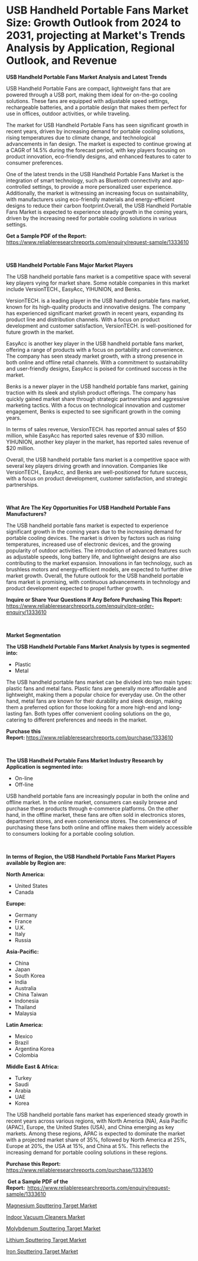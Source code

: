 <p><h1>USB Handheld Portable Fans Market Size: Growth Outlook from 2024 to 2031, projecting at Market's Trends Analysis by Application, Regional Outlook, and Revenue</h1></p><p><strong>USB Handheld Portable Fans Market Analysis and Latest Trends</strong></p>
<p><p>USB Handheld Portable Fans are compact, lightweight fans that are powered through a USB port, making them ideal for on-the-go cooling solutions. These fans are equipped with adjustable speed settings, rechargeable batteries, and a portable design that makes them perfect for use in offices, outdoor activities, or while traveling.</p><p>The market for USB Handheld Portable Fans has seen significant growth in recent years, driven by increasing demand for portable cooling solutions, rising temperatures due to climate change, and technological advancements in fan design. The market is expected to continue growing at a CAGR of 14.5% during the forecast period, with key players focusing on product innovation, eco-friendly designs, and enhanced features to cater to consumer preferences.</p><p>One of the latest trends in the USB Handheld Portable Fans Market is the integration of smart technology, such as Bluetooth connectivity and app-controlled settings, to provide a more personalized user experience. Additionally, the market is witnessing an increasing focus on sustainability, with manufacturers using eco-friendly materials and energy-efficient designs to reduce their carbon footprint.Overall, the USB Handheld Portable Fans Market is expected to experience steady growth in the coming years, driven by the increasing need for portable cooling solutions in various settings.</p></p>
<p><strong>Get a Sample PDF of the Report:&nbsp;</strong> <a href="https://www.reliableresearchreports.com/enquiry/request-sample/1333610">https://www.reliableresearchreports.com/enquiry/request-sample/1333610</a></p>
<p>&nbsp;</p>
<p><strong>USB Handheld Portable Fans Major Market Players</strong></p>
<p><p>The USB handheld portable fans market is a competitive space with several key players vying for market share. Some notable companies in this market include VersionTECH., EasyAcc, YIHUNION, and Benks.</p><p>VersionTECH. is a leading player in the USB handheld portable fans market, known for its high-quality products and innovative designs. The company has experienced significant market growth in recent years, expanding its product line and distribution channels. With a focus on product development and customer satisfaction, VersionTECH. is well-positioned for future growth in the market.</p><p>EasyAcc is another key player in the USB handheld portable fans market, offering a range of products with a focus on portability and convenience. The company has seen steady market growth, with a strong presence in both online and offline retail channels. With a commitment to sustainability and user-friendly designs, EasyAcc is poised for continued success in the market.</p><p>Benks is a newer player in the USB handheld portable fans market, gaining traction with its sleek and stylish product offerings. The company has quickly gained market share through strategic partnerships and aggressive marketing tactics. With a focus on technological innovation and customer engagement, Benks is expected to see significant growth in the coming years.</p><p>In terms of sales revenue, VersionTECH. has reported annual sales of $50 million, while EasyAcc has reported sales revenue of $30 million. YIHUNION, another key player in the market, has reported sales revenue of $20 million.</p><p>Overall, the USB handheld portable fans market is a competitive space with several key players driving growth and innovation. Companies like VersionTECH., EasyAcc, and Benks are well-positioned for future success, with a focus on product development, customer satisfaction, and strategic partnerships.</p></p>
<p>&nbsp;</p>
<p><strong>What Are The Key Opportunities For USB Handheld Portable Fans Manufacturers?</strong></p>
<p><p>The USB handheld portable fans market is expected to experience significant growth in the coming years due to the increasing demand for portable cooling devices. The market is driven by factors such as rising temperatures, increased use of electronic devices, and the growing popularity of outdoor activities. The introduction of advanced features such as adjustable speeds, long battery life, and lightweight designs are also contributing to the market expansion. Innovations in fan technology, such as brushless motors and energy-efficient models, are expected to further drive market growth. Overall, the future outlook for the USB handheld portable fans market is promising, with continuous advancements in technology and product development expected to propel further growth.</p></p>
<p><strong>Inquire or Share Your Questions If Any Before Purchasing This Report:</strong> <a href="https://www.reliableresearchreports.com/enquiry/pre-order-enquiry/1333610">https://www.reliableresearchreports.com/enquiry/pre-order-enquiry/1333610</a></p>
<p>&nbsp;</p>
<p><strong>Market Segmentation</strong></p>
<p><strong>The USB Handheld Portable Fans Market Analysis by types is segmented into:</strong></p>
<p><ul><li>Plastic</li><li>Metal</li></ul></p>
<p><p>The USB handheld portable fans market can be divided into two main types: plastic fans and metal fans. Plastic fans are generally more affordable and lightweight, making them a popular choice for everyday use. On the other hand, metal fans are known for their durability and sleek design, making them a preferred option for those looking for a more high-end and long-lasting fan. Both types offer convenient cooling solutions on the go, catering to different preferences and needs in the market.</p></p>
<p><strong>Purchase this Report:&nbsp;</strong><a href="https://www.reliableresearchreports.com/purchase/1333610">https://www.reliableresearchreports.com/purchase/1333610</a></p>
<p>&nbsp;</p>
<p><strong>The USB Handheld Portable Fans Market Industry Research by Application is segmented into:</strong></p>
<p><ul><li>On-line</li><li>Off-line</li></ul></p>
<p><p>USB handheld portable fans are increasingly popular in both the online and offline market. In the online market, consumers can easily browse and purchase these products through e-commerce platforms. On the other hand, in the offline market, these fans are often sold in electronics stores, department stores, and even convenience stores. The convenience of purchasing these fans both online and offline makes them widely accessible to consumers looking for a portable cooling solution.</p></p>
<p>&nbsp;</p>
<p><strong>In terms of Region, the USB Handheld Portable Fans Market Players available by Region are:</strong></p>
<p>
    <p> <strong> North America: </strong>
        <ul>
            <li>United States</li>
            <li>Canada</li>
        </ul>
        </p> 
    <p> <strong> Europe: </strong>
        <ul>
            <li>Germany</li>
            <li>France</li>
            <li>U.K.</li>
            <li>Italy</li>
            <li>Russia</li>
        </ul>
        </p> 
    <p> <strong> Asia-Pacific: </strong>
        <ul>
            <li>China</li>
            <li>Japan</li>
            <li>South Korea</li>
            <li>India</li>
            <li>Australia</li>
            <li>China Taiwan</li>
            <li>Indonesia</li>
            <li>Thailand</li>
            <li>Malaysia</li>
        </ul>
        </p> 
    <p> <strong> Latin America: </strong>
        <ul>
            <li>Mexico</li>
            <li>Brazil</li>
            <li>Argentina Korea</li>
            <li>Colombia</li>
        </ul>
        </p> 
    <p> <strong> Middle East & Africa: </strong>
        <ul>
            <li>Turkey</li>
            <li>Saudi</li>
            <li>Arabia</li>
            <li>UAE</li>
            <li>Korea</li>
        </ul>
    </p>
    </p>
<p><p>The USB handheld portable fans market has experienced steady growth in recent years across various regions, with North America (NA), Asia Pacific (APAC), Europe, the United States (USA), and China emerging as key markets. Among these regions, APAC is expected to dominate the market with a projected market share of 35%, followed by North America at 25%, Europe at 20%, the USA at 15%, and China at 5%. This reflects the increasing demand for portable cooling solutions in these regions.</p></p>
<p><strong>Purchase this Report: </strong><a href="https://www.reliableresearchreports.com/purchase/1333610">https://www.reliableresearchreports.com/purchase/1333610</a></p>
<p>&nbsp;<strong>Get a Sample PDF of the Report:&nbsp;&nbsp;</strong><a href="https://www.reliableresearchreports.com/enquiry/request-sample/1333610">https://www.reliableresearchreports.com/enquiry/request-sample/1333610</a></p>
<p><strong></strong></p>
<p><p><a href="https://medium.com/p/e1d1122dbd68/edit">Magnesium Sputtering Target Market</a></p><p><a href="https://github.com/Sarissaschmalingtr6fz2739/Market-Research-Report-List-1/blob/main/indoor-vacuum-cleaners-market.md">Indoor Vacuum Cleaners Market</a></p><p><a href="https://medium.com/p/e2ef7ed64fcc/edit">Molybdenum Sputtering Target Market</a></p><p><a href="https://medium.com/p/a80f776c00a4/edit">Lithium Sputtering Target Market</a></p><p><a href="https://medium.com/p/0b8ebdb47a85/edit">Iron Sputtering Target Market</a></p></p>
